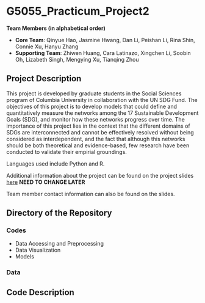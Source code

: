# G5055_Practicum_Project2

**Team Members (in alphabetical order)**

* **Core Team**: Qinyue Hao, Jasmine Hwang, Dan Li, Peishan Li, Rina Shin, Connie Xu, Hanyu Zhang
* **Supporting Team**: Zhiwen Huang, Cara Latinazo, Xingchen Li, Soobin Oh, Lizabeth Singh, Mengying Xu, Tianqing Zhou

## Project Description

This project is developed by graduate students in the Social Sciences program of Columbia University in collaboration with the UN SDG Fund. The objectives of this project is to develop models that could define and quantitatively measure the networks among the 17 Sustainable Development Goals (SDG), and monitor how these networks progress over time. The importance of this project lies in the context that the different domains of SDGs are interconnected and cannot be effectively resolved without being considered as interdependent, and the fact that although this networks should be both theoretical and evidence-based, few research have been conducted to validate their empirial groundings.

Languages used include Python and R.

Additional information about the project can be found on the project slides [here](https://docs.google.com/presentation/d/1Kh5_FtZ6oCIOUOB7btAbHNDrI2QGRyS35x1iASdSQCY/edit#slide=id.gedf10ad36a_1_0) **NEED TO CHANGE LATER**

Team member contact information can also be found on the slides.

## Directory of the Repository

### Codes
* Data Accessing and Preprocessing
* Data Visualization
* Models
### Data

## Code Description
